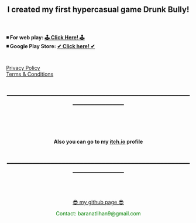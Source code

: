 <html>
<center><h2> I created my first hypercasual game Drunk Bully! </h2> </center>
<br>
<h4> ◾ For web play: <a href = "https://baranbaboli.itch.io/drunkbully"> 🕹  Click Here!  🕹</a><br>
◾ Google Play Store: <a href ="https://play.google.com/store/apps/details?id=com.BaboliGames.DrunkBully">✔ Click here! ✔</a></h4>
<br>
<A HREF="pages/privacy.html">Privacy Policy</A>
<br>
<A HREF="pages/termsCondition.html">Terms & Conditions</A>
<center><h2>________________________________________________________________</h2> </center>
<br><br><br>
<center>
  <h4>Also you can go to my <a href="https://baranbaboli.itch.io">itch.io</a> profile</h4>
  
<center><h2>________________________________________________________________</h2> </center>
<br><br><br>
<center><a href="https://github.com/Baranbaboli">  😎  my github page  😎</a><p style = "color:green">Contact: baranatlihan9@gmail.com</p></center>
</html>
